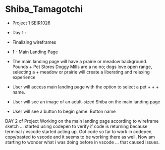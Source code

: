 # Shiba_Tamagotchi
+ Project 1 SEIR1026
+ Day 1 : 
+ Finalizing wireframes

+ 1 - Main Landing Page 
+    The main landing page will have a prairie or meadow background. Pounds +    Pet Stores  Doggy Mills are a no no; dogs love open range, selecting a + meadow or prairie will create a liberating and relaxing experience
+    User will access main landing page with the option to select a pet + + +    name. 
+    User will see an image of an adult-sized Shiba on the main landing page
+    User will see a button to begin game. Button name 

DAY 2 of Project
Working on the main landing page according to wireframe sketch ... started using codepen to verify if code is returning because terminal / vscode started acting up. Got code so far to work in codepen, copy/pasted to vscode and it seems to be working there as well. Now am starting to wonder what i was doing before in vscode ... that caused issues. 